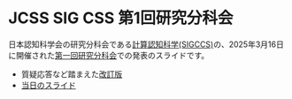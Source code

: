 # JCSS SIG CSS 第1回研究分科会

日本認知科学会の研究分科会である[計算認知科学(SIGCCS)](https://www.jcss.gr.jp/branch/entry-458.html)の、2025年3月16日に開催された[第一回研究分科会](https://sites.google.com/view/sigccs/%E7%A0%94%E7%A9%B6%E5%88%86%E7%A7%91%E4%BC%9A)での発表のスライドです。

- 質疑応答など踏まえた[改訂版](slide.pdf)
- [当日のスライド](slide_v1_20250317.pdf)
